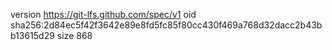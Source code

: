 version https://git-lfs.github.com/spec/v1
oid sha256:2d84ec5f42f3642e89e8fd5fc85f80cc430f469a768d32dacc2b43bb13615d29
size 868
